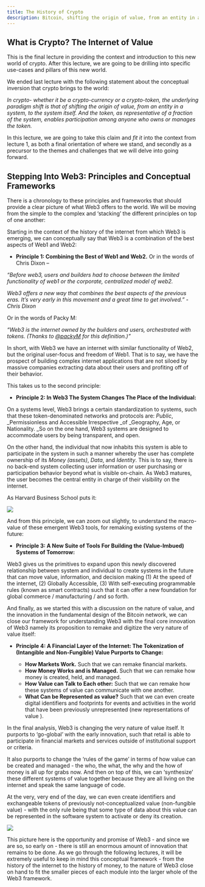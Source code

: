```yaml
---
title: The History of Crypto
description: Bitcoin, shifting the origin of value, from an entity in a system, to the system itself
---
```


## What is Crypto? The Internet of Value


<!-- 1.1 Context: History of Internet and It’s Revolutions to Date  
1.2 Bitcoin, The History of Money, and Reserve Currencies 
1.3 What is Crypto? The Internet of Value -->



This is the final lecture in providing the context and introduction to this new world of crypto. After this lecture, we are going to be drilling into specific use-cases and pillars of this new world. 

We ended last lecture with the following statement about the conceptual inversion that crypto brings to the world: 

_In crypto- whether it be a crypto-currency or a crypto-token, the underlying paradigm shift is that of shifting the origin of value, from an entity in a system, to the system itself. And the token, as representative of a fraction of the system, enables participation among anyone who owns or manages the token._

In this lecture, we are going to take this claim and _fit it_ into the context from lecture 1, as both a final orientation of where we stand, and secondly as a precursor to the themes and challenges that we will delve into going forward. 

## Stepping Into Web3: Principles and Conceptual Frameworks

There is a chronology to these principles and frameworks that should provide a clear picture of what Web3 offers to the world. We will be moving from the simple to the complex and ‘stacking’ the different principles on top of one another: 

Starting in the context of the history of the internet from which Web3 is emerging, we can conceptually say that Web3 is a combination of the best aspects of Web1 and Web2: 



* **Principle 1: Combining the Best of Web1 and Web2.** Or in the words of Chris Dixon –

_“Before web3, users and builders had to choose between the limited functionality of web1 or the corporate, centralized model of web2._

_Web3 offers a new way that combines the best aspects of the previous eras. It’s very early in this movement and a great time to get involved.” - Chris Dixon_

Or in the words of Packy M: 

_“Web3 is the internet owned by the builders and users, orchestrated with tokens. (Thanks to [@packyM](https://twitter.com/packyM) for this definition.)”_

In short, with Web3 we have an internet with similar functionality of Web2, but the original user-focus and freedom of Web1. That is to say, we have the prospect of building complex internet applications that are not siloed by massive companies extracting data about their users and profiting off of their behavior. 

This takes us to the second principle: 

* **Principle 2: In Web3 The System Changes The Place of the Individual:**


On a systems level, Web3 brings a certain standardization to systems, such that these token-denominated networks and protocols are: _Public_, _Permissionless and Accessible Irrespective _of _Geography, Age, or Nationality. _So on the one hand, Web3 systems are designed to accommodate users by being transparent, and open. 

On the other hand, the individual that now inhabits this system is able to participate in the system in such a manner whereby the user has complete ownership of its _Money (assets)_, _Data_, and _Identity_. This is to say, there is no back-end system collecting user information or user purchasing or participation behavior beyond what is visible on-chain. As Web3 matures, the user becomes the central entity in charge of their visibility on the internet. 

As Harvard Business School puts it: 


![](@site/static/img/bootcamp/mod-em-1.3.1.png)


And from this principle, we can zoom out slightly, to understand the macro-value of these emergent Web3 tools, for remaking existing systems of the future: 

* **Principle 3: A New Suite of Tools For Building the (Value-Imbued) Systems of Tomorrow:**

Web3 gives us the primitives to expand upon this newly discovered relationship between system and individual to create systems in the future that can move value, information, and decision making (1) At the speed of the internet, (2) Globally Accessible, (3) With self-executing programmable rules (known as smart contracts) such that it can offer a new foundation for global commerce / manufacturing / and so forth. 

And finally, as we started this with a discussion on the nature of value, and the innovation in the fundamental design of the Bitcoin network, we can close our framework for understanding Web3 with the final core innovation of Web3 namely its proposition to remake and digitize the very nature of value itself: 

* **Principle 4: A Financial Layer of the Internet: The Tokenization of (Intangible and Non-Fungible) Value Purports to Change:**



    * **How Markets Work.** Such that we can remake financial markets. 
    * **How Money Works and is Managed.** Such that we can remake how money is created, held, and managed. 
    * **How Value can Talk to Each other:** Such that we can remake how these systems of value can communicate with one another. 
    * **What Can be Represented as value?** Such that we can even create digital identifiers and footprints for events and activities in the world that have been previously unrepresented (new representations of value ). 

In the final analysis, Web3 is changing the very nature of value itself. It purports to ‘go-global’ with the early innovation, such that retail is able to participate in financial markets and services outside of institutional support or criteria. 

It also purports to change the ‘rules of the game’ in terms of how value can be created and managed - the who, the what, the why and the how of money is all up for grabs now. And then on top of this, we can ‘synthesize’ these different systems of value together because they are all living on the internet and speak the same language of code. 

At the very, very end of the day, we can even create identifiers and exchangeable tokens of previously not-conceptualized value (non-fungible value) - with the only rule being that some type of data about this value can be represented in the software system to activate or deny its creation. 


![](@site/static/img/bootcamp/mod-em-1.3.2.png)


 This picture here is the opportunity and promise of Web3 - and since we are so, so early on - there is still an enormous amount of innovation that remains to be done. As we go through the following lectures, it will be extremely useful to keep in mind this conceptual framework - from the history of the internet to the history of money, to the nature of Web3 close on hand to fit the smaller pieces of each module into the larger whole of the Web3 framework. 
